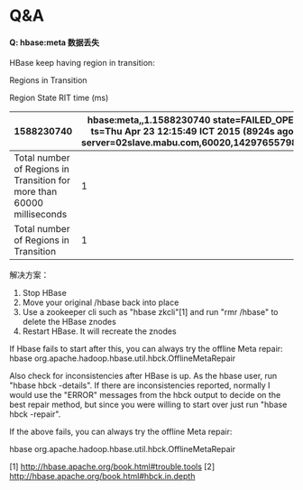 # Q&A

#### Q: hbase:meta 数据丢失

HBase keep having region in transition: 

Regions in Transition

Region State RIT time (ms)

| 1588230740                                                   | hbase:meta,,1.1588230740 state=FAILED_OPEN, ts=Thu Apr 23 12:15:49 ICT 2015 (8924s ago), server=02slave.mabu.com,60020,1429765579823 | 8924009 |
| ------------------------------------------------------------ | ------------------------------------------------------------ | ------- |
| Total number of Regions in Transition for more than 60000 milliseconds | 1                                                            |         |
| Total number of Regions in Transition                        | 1                                                            |         |

解决方案：

1. Stop HBase
2. Move your original /hbase back into place
3. Use a zookeeper cli such as "hbase zkcli"[1] and run "rmr /hbase" to delete the HBase znodes
4. Restart HBase. It will recreate the znodes

If Hbase fails to start after this, you can always try the offline Meta repair:
hbase org.apache.hadoop.hbase.util.hbck.OfflineMetaRepair

Also check for inconsistencies after HBase is up.  As the hbase user, run "hbase hbck -details". If there are inconsistencies reported, normally I would use the "ERROR" messages from the hbck output to decide on the best repair method, but since you were willing to start over just run "hbase hbck -repair".

If the above fails, you can always try the offline Meta repair:

hbase org.apache.hadoop.hbase.util.hbck.OfflineMetaRepair

[1] <http://hbase.apache.org/book.html#trouble.tools>
[2] <http://hbase.apache.org/book.html#hbck.in.depth>

